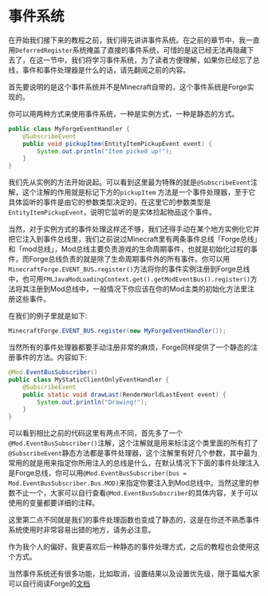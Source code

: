 # 事件系统

在开始我们接下来的教程之前，我们得先讲讲事件系统。在之前的章节中，我一直用`DeferredRegister`系统掩盖了直接的事件系统，可惜的是这已经无法再隐藏下去了，在这一节中，我们将学习事件系统，为了读者方便理解，如果你已经忘了总线，事件和事件处理器是什么的话，请先翻阅之前的内容。

首先要说明的是这个事件系统并不是Minecraft自带的，这个事件系统是Forge实现的。

你可以用两种方式来使用事件系统，一种是实例方式，一种是静态的方式。

```java
public class MyForgeEventHandler {
    @SubscribeEvent
    public void pickupItem(EntityItemPickupEvent event) {
        System.out.println("Item picked up!");
    }
}
```

我们先从实例的方法开始说起。可以看到这里最为特殊的就是`@SubscribeEvent`注解，这个注解的作用就是标记下方的`pickupItem` 方法是一个事件处理器，至于它具体监听的事件是由它的参数类型决定的，在这里它的参数类型是`EntityItemPickupEvent`，说明它监听的是实体捡起物品这个事件。

当然，对于实例方式的事件处理这样还不够，我们还得手动在某个地方实例化它并把它注入到事件总线里，我们之前说过Minecraft里有两条事件总线「Forge总线」和「mod总线」，Mod总线主要负责游戏的生命周期事件，也就是初始化过程的事件，而Forge总线负责的就是除了生命周期事件外的所有事件。你可以用`MinecraftForge.EVENT_BUS.register()`方法将你的事件实例注册到Forge总线中，也可用`FMLJavaModLoadingContext.get().getModEventBus().register()`方法将其注册到Mod总线中，一般情况下你应该在你的Mod主类的初始化方法里注册这些事件。

在我们的例子里就是如下:

```java
MinecraftForge.EVENT_BUS.register(new MyForgeEventHandler());
```

当然所有的事件处理器都要手动注册非常的麻烦，Forge同样提供了一个静态的注册事件的方法。内容如下:

```java
@Mod.EventBusSubscriber()
public class MyStaticClientOnlyEventHandler {
    @SubscribeEvent
    public static void drawLast(RenderWorldLastEvent event) {
        System.out.println("Drawing!");
    }
}
```

可以看到相比之前的代码这里有两点不同，首先多了一个`@Mod.EventBusSubscriber()`注解，这个注解就是用来标注这个类里面的所有打了` @SubscribeEvent`静态方法都是事件处理器，这个注解里有好几个参数，其中最为常用的就是用来指定你所用注入的总线是什么，在默认情况下下面的事件处理注入是Forge总线，你可以用`@Mod.EventBusSubscriber(bus = Mod.EventBusSubscriber.Bus.MOD)`来指定你要注入到Mod总线中。当然这里的参数不止一个，大家可以自行查看`@Mod.EventBusSubscriber`的具体内容，关于可以使用的变量都要详细的注释。

这里第二点不同就是我们的事件处理函数也变成了静态的，这是在你还不熟悉事件系统使用时非常容易出错的地方，请务必注意。

作为我个人的偏好，我更喜欢后一种静态的事件处理方式，之后的教程也会使用这个方式。

当然事件系统还有很多功能，比如取消，设置结果以及设置优先级，限于篇幅大家可以自行阅读Forge的[文档](https://mcforge.readthedocs.io/en/latest/events/intro/)